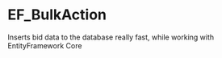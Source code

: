 # EF_BulkAction
Inserts bid data to the database really fast, while working with EntityFramework Core
